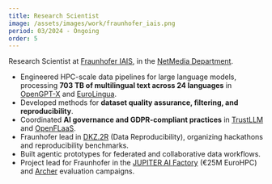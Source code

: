 ```yaml
---
title: Research Scientist
image: /assets/images/work/fraunhofer_iais.png
period: 03/2024 - Ongoing
order: 5
---
```

Research Scientist at [Fraunhofer IAIS](https://www.iais.fraunhofer.de/), in the [NetMedia Department](https://www.iais.fraunhofer.de/de/institut/abteilungen/netmedia.html).  

- Engineered HPC-scale data pipelines for large language models, processing **703 TB of multilingual text across 24 languages** in [OpenGPT-X](https://opengpt-x.de/) and [EuroLingua](https://www.iais.fraunhofer.de/geschaeftsfelder/speech-technologies/conversational-ai/EuroLingua-GPT.html).  
- Developed methods for **dataset quality assurance, filtering, and reproducibility**.  
- Coordinated **AI governance and GDPR-compliant practices** in [TrustLLM](https://trustllm.eu/) and [OpenFLaaS](https://openflaas.de/).  
- Fraunhofer lead in [DKZ.2R](https://www.dkz2r.de/) (Data Reproducibility), organizing hackathons and reproducibility benchmarks.  
- Built agentic prototypes for federated and collaborative data workflows.  
- Project lead for Fraunhofer in the [JUPITER AI Factory](http://jaif.ai/) (€25M EuroHPC) and [Archer](https://archer-challenge.eu/) evaluation campaigns.  
